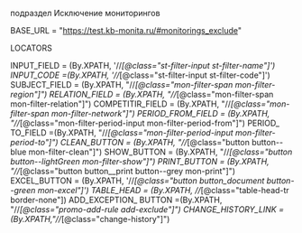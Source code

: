 подраздел Исключение мониторингов


BASE_URL = "https://test.kb-monita.ru/#monitorings_exclude"

LOCATORS
  
INPUT_FIELD = (By.XPATH, '//*[@class="st-filter-input st-filter-name"]')
INPUT_CODE =(By.XPATH, '//*[@class="st-filter-input st-filter-code"]')
SUBJECT_FIELD = (By.XPATH, "//*[@class="mon-filter-span mon-filter-region"]")
RELATION_FIELD = (By.XPATH, "//*[@class="mon-filter-span mon-filter-relation"]")
COMPETITIR_FIELD = (By.XPATH, "//*[@class="mon-filter-span mon-filter-network"]")
PERIOD_FROM_FIELD = (By.XPATH, "//*[@class="mon-filter-period-input mon-filter-period-from"]")
PERIOD_ TO_FIELD =(By.XPATH, "//*[@class="mon-filter-period-input mon-filter-period-to"]")
CLEAN_BUTTON = (By.XPATH, "//*[@class="button button--blue mon-filter-clean"]")
SHOW_BUTTON = (By.XPATH, "//*[@class="button button--lightGreen mon-filter-show"]")
PRINT_BUTTON =  (By.XPATH, "//*[@class="button button__print button--grey mon-print"]")
EXCEL_BUTTON =  (By.XPATH, '//*[@class="button button_document button--green mon-excel"]')
TABLE_HEAD = (By.XPATH, //*[@class="table-head-tr border-none"])
ADD_EXCEPTION_ BUTTON =(By.XPATH, "//*[@class="promo-add-rule add-exclude"]")
CHANGE_HISTORY_LINK = (By.XPATH,"//*[@class="change-history"]")


